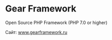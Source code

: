 Gear Framework
==============

Open Source PHP Framework (PHP 7.0 or higher)

Сайт: <a href="http://www.gearframework.ru" target="_blank">www.gearframework.ru</a><br />
